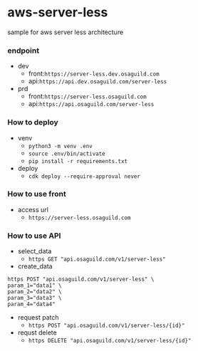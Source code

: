 # aws-server-less
sample for aws server less architecture

### endpoint
 - dev
   - front:`https://server-less.dev.osaguild.com`
   - api:`https://api.dev.osaguild.com/server-less`
 - prd
   - front:`https://server-less.osaguild.com`
   - api:`https://api.osaguild.com/server-less`

### How to deploy
 - venv
   - `python3 -m venv .env`
   - `source .env/bin/activate`
   - `pip install -r requirements.txt`
 - deploy
   - `cdk deploy --require-approval never`

### How to use front
 - access url
   - `https://server-less.osaguild.com`

### How to use API
 - select_data 
   - `https GET "api.osaguild.com/v1/server-less"`
 - create_data
```commandline
https POST "api.osaguild.com/v1/server-less" \
param_1="data1" \
param_2="data2" \
param_3="data3" \
param_4="data4"
```
 - request patch
   - `https POST "api.osaguild.com/v1/server-less/{id}"`
 - requst delete
   - `https DELETE "api.osaguild.com/v1/server-less/{id}"`
